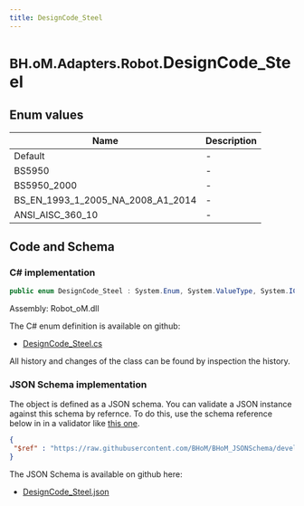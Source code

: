 ```yaml
---
title: DesignCode_Steel
---
```


# <small>BH.oM.Adapters.Robot.</small>**DesignCode_Steel**



## Enum values

| Name            | Description                                                    |
|-----------------|----------------------------------------------------------------|
| Default |  -  |
| BS5950 |  -  |
| BS5950_2000 |  -  |
| BS_EN_1993_1_2005_NA_2008_A1_2014 |  -  |
| ANSI_AISC_360_10 |  -  |


## Code and Schema

### C# implementation

``` C# title="C#"
public enum DesignCode_Steel : System.Enum, System.ValueType, System.IComparable, System.ISpanFormattable, System.IFormattable, System.IConvertible
```

Assembly: Robot_oM.dll

The C# enum definition is available on github:

- [DesignCode_Steel.cs](https://github.com/BHoM/Robot_Toolkit/blob/develop/Robot_oM/Enums\DesignCode_Steel.cs)

All history and changes of the class can be found by inspection the history.
### JSON Schema implementation

The object is defined as a JSON schema. You can validate a JSON instance against this schema by refernce. To do this, use the schema reference below in in a validator like [this one](https://www.jsonschemavalidator.net/).

``` json title="JSON Schema"
{
 "$ref" : "https://raw.githubusercontent.com/BHoM/BHoM_JSONSchema/develop/Robot_oM/DesignCode_Steel.json"
}
```

The JSON Schema is available on github here:

- [DesignCode_Steel.json](https://github.com/BHoM/BHoM_JSONSchema/blob/develop/Robot_oM/DesignCode_Steel.json)
